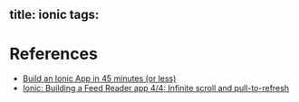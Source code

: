 title: ionic
tags:
---

# References
- [Build an Ionic App in 45 minutes (or less)](https://www.youtube.com/watch?v=mjjLq43miYY)
- [Ionic: Building a Feed Reader app 4/4: Infinite scroll and pull-to-refresh](https://www.youtube.com/watch?v=qug9JdsugH0)
